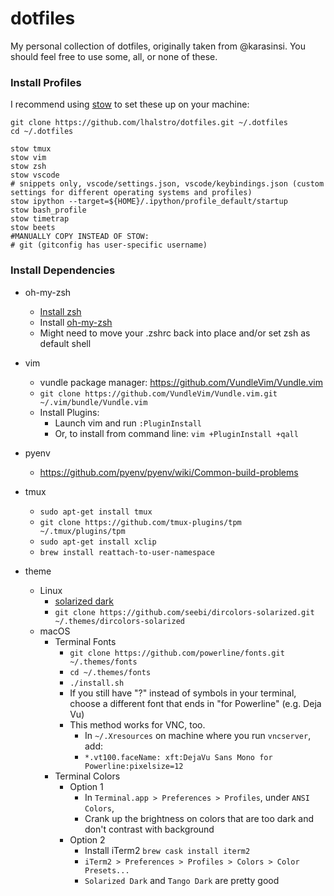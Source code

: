 # dotfiles

My personal collection of dotfiles, originally taken from @karasinsi. You should feel free to use some, all, or none of these.

### Install Profiles

I recommend using [stow](https://www.gnu.org/software/stow/) to set these up on your machine:

```
git clone https://github.com/lhalstro/dotfiles.git ~/.dotfiles
cd ~/.dotfiles

stow tmux
stow vim
stow zsh
stow vscode
# snippets only, vscode/settings.json, vscode/keybindings.json (custom settings for different operating systems and profiles)
stow ipython --target=${HOME}/.ipython/profile_default/startup
stow bash_profile
stow timetrap
stow beets
#MANUALLY COPY INSTEAD OF STOW:
# git (gitconfig has user-specific username)

```

### Install Dependencies
- oh-my-zsh
    - [Install zsh](https://github.com/ohmyzsh/ohmyzsh/wiki/Installing-ZSH)
    - Install [oh-my-zsh](https://ohmyz.sh/#install)
    - Might need to move your .zshrc back into place and/or set zsh as default shell
- vim
    - vundle package manager: https://github.com/VundleVim/Vundle.vim
    - `git clone https://github.com/VundleVim/Vundle.vim.git ~/.vim/bundle/Vundle.vim`
    - Install Plugins:
        - Launch vim and run `:PluginInstall`
        - Or, to install from command line: `vim +PluginInstall +qall`
- pyenv
    - https://github.com/pyenv/pyenv/wiki/Common-build-problems
- tmux
    - `sudo apt-get install tmux`
    - `git clone https://github.com/tmux-plugins/tpm ~/.tmux/plugins/tpm`
    - `sudo apt-get install xclip`
    - `brew install reattach-to-user-namespace`

- theme
    - Linux
        - [solarized dark](https://github.com/seebi/dircolors-solarized)
        - `git clone https://github.com/seebi/dircolors-solarized.git ~/.themes/dircolors-solarized`
    - macOS
        - Terminal Fonts
            - `git clone https://github.com/powerline/fonts.git ~/.themes/fonts`
            - `cd ~/.themes/fonts`
            - `./install.sh`
            - If you still have "?" instead of symbols in your terminal, choose a different font that ends in "for Powerline" (e.g. Deja Vu)
            - This method works for VNC, too.
                - In `~/.Xresources` on machine where you run `vncserver`, add:
                - `*.vt100.faceName: xft:DejaVu Sans Mono for Powerline:pixelsize=12`
        - Terminal Colors
            - Option 1
                - In `Terminal.app > Preferences > Profiles`, under `ANSI Colors`,
                - Crank up the brightness on colors that are too dark and don't contrast with background
            - Option 2
                - Install iTerm2 `brew cask install iterm2`
                - `iTerm2 > Preferences > Profiles > Colors > Color Presets...`
                - `Solarized Dark` and `Tango Dark` are pretty good
